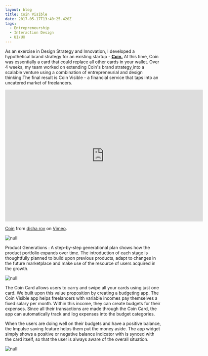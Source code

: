 ```yaml
---
layout: blog
title: Coin Visible
date: 2017-05-17T13:40:25.420Z
tags:
  - Entrepreneurship
  - Interaction Design
  - UI/UX
---
```

As an exercise in Design Strategy and Innovation, I developed a hypothetical brand strategy for an existing startup - **[Coin.](https://onlycoin.com/)** At this time, Coin was essentially a card that could replace all other cards in your wallet. Over 4 weeks, my team worked on extending Coin's brand strategy[ ](https://onlycoin.com/)into a scalable venture using a combination of entrepreneurial and design thinking.The final result is Coin Visible - a financial service that taps into an uncatered market of freelancers.

<iframe src="https://player.vimeo.com/video/217838642" width="640" height="427" frameborder="0" webkitallowfullscreen mozallowfullscreen allowfullscreen></iframe>

<p><a href="https://vimeo.com/217838642">Coin</a> from <a href="https://vimeo.com/user6601192">disha roy</a> on <a href="https://vimeo.com">Vimeo</a>.</p>

![null](/images/01Coin.png)

Product Generations : A step-by-step generational plan shows how the product portfolio expands over time. The introduction of each stage is thoughtfully planned to build upon previous products, adapt to changes in the future marketplace and make use of the resource of users acquired in the growth.

![null](/images/02Coin.gif)

The Coin Card allows users to carry and swipe all your cards using just one card. We built upon this value proposition by creating a budgeting app. The Coin Visible app helps freelancers with variable incomes pay themselves a fixed salary per month. Within this income, they can create budgets for their expenses. Since all their transactions are made through the Coin Card, the app can automatically track and log expenses into the budget categories.

When the users are doing well on their budgets and have a positive balance, the Impulse saving feature helps them put the money aside. The app widget simply shows a positive or negative balance indicator with is synced with the card itself, so that the user is always aware of the overall situation.

![null](/images/03Coin.gif)
